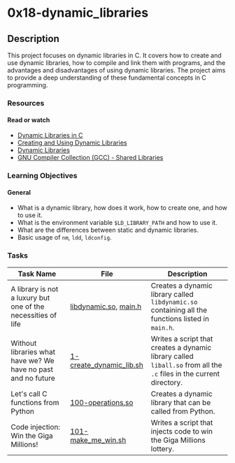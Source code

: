 # 0x18-dynamic_libraries

## Description

This project focuses on dynamic libraries in C. It covers how to create and use dynamic libraries, how to compile and link them with programs, and the advantages and disadvantages of using dynamic libraries. The project aims to provide a deep understanding of these fundamental concepts in C programming.

### Resources

#### Read or watch

- [Dynamic Libraries in C](https://www.geeksforgeeks.org/dynamic-libraries-in-c/)
- [Creating and Using Dynamic Libraries](https://www.tutorialspoint.com/creating-and-using-dynamic-libraries-in-c)
- [Dynamic Libraries](https://www.studytonight.com/c/dynamic-libraries-in-c.php)
- [GNU Compiler Collection (GCC) - Shared Libraries](https://gcc.gnu.org/onlinedocs/gcc-3.3.6/gcc/Shared-Libraries.html)

### Learning Objectives

#### General

- What is a dynamic library, how does it work, how to create one, and how to use it.
- What is the environment variable `$LD_LIBRARY_PATH` and how to use it.
- What are the differences between static and dynamic libraries.
- Basic usage of `nm`, `ldd`, `ldconfig`.

### Tasks

| Task Name                                                     | File                                                 | Description                                                                                                         |
| ------------------------------------------------------------- | ---------------------------------------------------- | ------------------------------------------------------------------------------------------------------------------- |
| A library is not a luxury but one of the necessities of life  | [libdynamic.so](./libdynamic.so), [main.h](./main.h) | Creates a dynamic library called `libdynamic.so` containing all the functions listed in `main.h`.                   |
| Without libraries what have we? We have no past and no future | [1-create_dynamic_lib.sh](./1-create_dynamic_lib.sh) | Writes a script that creates a dynamic library called `liball.so` from all the `.c` files in the current directory. |
| Let's call C functions from Python                            | [100-operations.so](./100-operations.so)             | Creates a dynamic library that can be called from Python.                                                           |
| Code injection: Win the Giga Millions!                        | [101-make_me_win.sh](./101-make_me_win.sh)           | Writes a script that injects code to win the Giga Millions lottery.                                                 |
